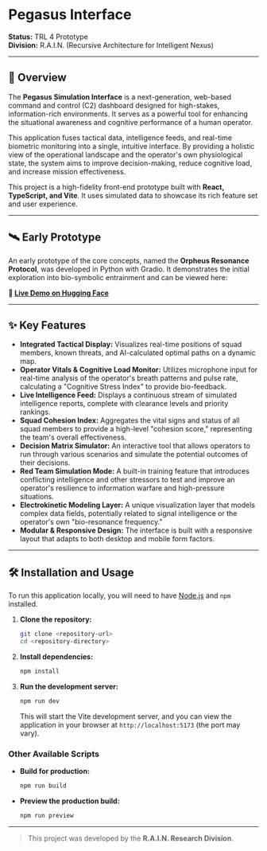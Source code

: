 # Pegasus Interface

**Status:** TRL 4 Prototype  
**Division:** R.A.I.N. (Recursive Architecture for Intelligent Nexus)  

---

## 🧠 Overview

The **Pegasus Simulation Interface** is a next-generation, web-based command and control (C2) dashboard designed for high-stakes, information-rich environments. It serves as a powerful tool for enhancing the situational awareness and cognitive performance of a human operator.

This application fuses tactical data, intelligence feeds, and real-time biometric monitoring into a single, intuitive interface. By providing a holistic view of the operational landscape and the operator's own physiological state, the system aims to improve decision-making, reduce cognitive load, and increase mission effectiveness.

This project is a high-fidelity front-end prototype built with **React, TypeScript, and Vite**. It uses simulated data to showcase its rich feature set and user experience.

---

## 🛰️ Early Prototype

An early prototype of the core concepts, named the **Orpheus Resonance Protocol**, was developed in Python with Gradio. It demonstrates the initial exploration into bio-symbolic entrainment and can be viewed here:

**🔗 [Live Demo on Hugging Face](https://huggingface.co/spaces/ciaochris/Temporal_Exploration)**

---

## ✨ Key Features

*   **Integrated Tactical Display:** Visualizes real-time positions of squad members, known threats, and AI-calculated optimal paths on a dynamic map.
*   **Operator Vitals & Cognitive Load Monitor:** Utilizes microphone input for real-time analysis of the operator's breath patterns and pulse rate, calculating a "Cognitive Stress Index" to provide bio-feedback.
*   **Live Intelligence Feed:** Displays a continuous stream of simulated intelligence reports, complete with clearance levels and priority rankings.
*   **Squad Cohesion Index:** Aggregates the vital signs and status of all squad members to provide a high-level "cohesion score," representing the team's overall effectiveness.
*   **Decision Matrix Simulator:** An interactive tool that allows operators to run through various scenarios and simulate the potential outcomes of their decisions.
*   **Red Team Simulation Mode:** A built-in training feature that introduces conflicting intelligence and other stressors to test and improve an operator's resilience to information warfare and high-pressure situations.
*   **Electrokinetic Modeling Layer:** A unique visualization layer that models complex data fields, potentially related to signal intelligence or the operator's own "bio-resonance frequency."
*   **Modular & Responsive Design:** The interface is built with a responsive layout that adapts to both desktop and mobile form factors.

---

## 🛠️ Installation and Usage

To run this application locally, you will need to have [Node.js](https://nodejs.org/) and `npm` installed.

1.  **Clone the repository:**
    ```bash
    git clone <repository-url>
    cd <repository-directory>
    ```

2.  **Install dependencies:**
    ```bash
    npm install
    ```

3.  **Run the development server:**
    ```bash
    npm run dev
    ```
    This will start the Vite development server, and you can view the application in your browser at `http://localhost:5173` (the port may vary).

### Other Available Scripts

*   **Build for production:**
    ```bash
    npm run build
    ```
*   **Preview the production build:**
    ```bash
    npm run preview
    ```

---
> This project was developed by the **R.A.I.N. Research Division**.
